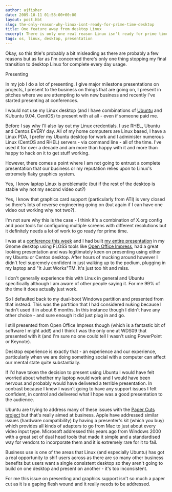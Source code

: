 ```yaml
---
author: ajfisher
date: 2009-10-11 01:58:00+00:00
layout: post.hbt
slug: the-only-reason-why-linux-isnt-ready-for-prime-time-desktop
title: One feature away from desktop Linux
excerpt: There is only one real reason Linux isn't ready for prime time desktop usage - but it is close.
tags: os, linux, desktop, presentation
---
```


Okay, so this title's probably a bit misleading as there are probably a few reasons but as far as I'm concerned there's only one thing stopping my final transition to desktop Linux for complete every day usage.

Presenting

In my job I do a lot of presenting. I give major milestone presentations on projects, I present to the business on things that are going on, I present in pitches where we are attempting to win new business and recently I've started presenting at conferences.

I would not use my Linux desktop (and I have combinations of [Ubuntu](http://www.ubuntulinux.com/) and KUbuntu 9.04, CentOS) to present with at all - even if someone paid me.

Before I say why I'll also lay out my Linux credentials. I use RHEL, Ubuntu and Centos EVERY day. All of my home computers are Linux based, I have a Linux PDA, I prefer my Ubuntu desktop for work and I administer numerous Linux (CentOS and RHEL) servers - via command line - all of the time. I've used it for over a decade and am more than happy with it and more than happy to hack on it to get stuff working.

However, there comes a point where I am not going to entrust a complete presentation that our business or my reputation relies upon to Linux's extremely flaky graphics system.

Yes, I know laptop Linux is problematic (but if the rest of the desktop is stable why not my second video out?)

Yes, I know that graphics card support (particularly from ATI) is very closed so there's lots of reverse engineering going on (but again if I can have one video out working why not two?).

I'm not sure why this is the case - I think it's a combination of X.org config and poor tools for configuring multiple screens with different resolutions but it definitely needs a lot of work to go ready for prime time.

I was at a [conference this week](http://south.webdirections.org/) and I had built [my entire presentation](http://technologytreason.blogspot.com/2009/10/web-directions-south-2009-cloud.html) in my Gnome desktop using FLOSS tools like [Open Office Impress](http://www.openoffice.org/), had a great looking presentation and was legitimately keen on presenting using either my Ubuntu or Centos desktop. After hours of mucking around however I didn't feel supremely confident in just walking up to the podium, plugging in my laptop and "It Just Works"TM. It's just too hit and miss.

I don't generally experience this with Linux in general and Ubuntu specifically although I am aware of other people saying it. For me 99% of the time it does actually just work.

So I defaulted back to my dual-boot Windows partition and presented from that instead. This was the partition that I had considered nuking because I hadn't used it in about 6 months. In this instance though I didn't have any other choice - and sure enough it did just plug in and go.

I still presented from Open Office Impress though (which is a fantastic bit of software I might add!) and I think I was the only one at WDS09 that presented with it (and I'm sure no one could tell I wasn't using PowerPoint or Keynote).

Desktop experience is exactly that - an experience and our experience, particularly when we are doing something social with a computer can affect our mental state quite substantially.

If I'd have taken the decision to present using Ubuntu I would have felt worried about whether my laptop would work and I would have been nervous and probably would have delivered a terrible presentation. In contrast because I knew I wasn't going to have any support issues I felt confident, in control and delivered what I hope was a good presentation to the audience.

Ubuntu are trying to address many of these issues with the [Paper Cuts project](https://launchpad.net/hundredpapercuts) but that's really aimed at business. Apple have addressed similar issues (hardware compatibility) by having a presenter's kit (which you buy) which provides all kinds of adapters to go from Mac to just about every video input type. Microsoft addressed this years ago from Windows 2000 with a great set of dual head tools that made it simple and a standardised way for vendors to incorporate them and it is extremely rare for it to fail.

Business use is one of the areas that Linux (and especially Ubuntu) has got a real opportunity to shif users across as there are so many other business benefits but users want a single consistent desktop so they aren't going to build on one desktop and present on another - it's too inconsistent.

For me this issue on presenting and graphics support isn't so much a paper cut as it is a gaping flesh wound and it really needs to be addressed.
